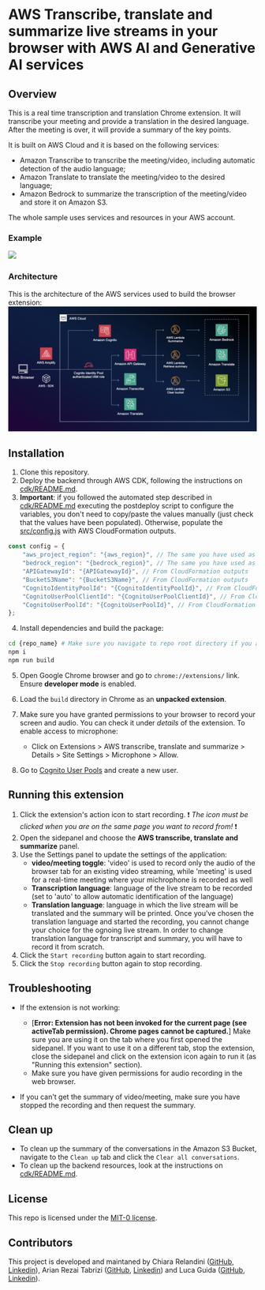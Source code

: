 # AWS Transcribe, translate and summarize live streams in your browser with AWS AI and Generative AI services

## Overview

This is a real time transcription and translation Chrome extension. It will transcribe your meeting and provide a translation in the desired language. After the meeting is over, it will provide a summary of the key points.

It is built on AWS Cloud and it is based on the following services:
- Amazon Transcribe to transcribe the meeting/video, including automatic detection of the audio language;
- Amazon Translate to translate the meeting/video to the desired language;
- Amazon Bedrock to summarize the transcription of the meeting/video and store it on Amazon S3.

The whole sample uses services and resources in your AWS account.

### Example
<img src="/assets/chrome_extension.gif"/>

### Architecture
This is the architecture of the AWS services used to build the browser extension:
![Architecture](/assets/architecture.png)

## Installation

1. Clone this repository.
2. Deploy the backend through AWS CDK, following the instructions on [cdk/README.md](cdk/README.md).
3. **Important**: if you followed the automated step described in [cdk/README.md](cdk/README.md) executing the postdeploy script to configure the variables, you don't need to copy/paste the values manually (just check that the values have been populated). Otherwise, populate the [src/config.js](src/config.js) with AWS CloudFormation outputs.
```js
const config = {
    "aws_project_region": "{aws_region}", // The same you have used as aws_region in cdk/config.json
    "bedrock_region": "{bedrock_region}", // The same you have used as bedrock_region in cdk/config.json
    "APIGatewayId": "{APIGatewayId}", // From CloudFormation outputs
    "BucketS3Name": "{BucketS3Name}", // From CloudFormation outputs
    "CognitoIdentityPoolId": "{CognitoIdentityPoolId}", // From CloudFormation outputs
    "CognitoUserPoolClientId": "{CognitoUserPoolClientId}", // From CloudFormation outputs
    "CognitoUserPoolId": "{CognitoUserPoolId}", // From CloudFormation outputs
};
```

4. Install dependencies and build the package:
```bash
cd {repo_name} # Make sure you navigate to repo root directory if you are in /cdk folder from previous steps
npm i
npm run build
```
5. Open Google Chrome browser and go to `chrome://extensions/` link. Ensure **developer mode** is enabled.
6. Load the `build`  directory in Chrome as an **unpacked extension**.
7. Make sure you have granted permissions to your browser to record your screen and audio. You can check it under *details* of the extension. To enable access to microphone: 
    - Click on Extensions > AWS transcribe, translate and summarize > Details >  Site Settings > Microphone > Allow.

8. Go to [Cognito User Pools](https://us-east-1.console.aws.amazon.com/cognito/v2/idp/user-pools?region=us-west-2) and create a new user.

## Running this extension

1. Click the extension's action icon to start recording. :exclamation: *The icon must be clicked when you are on the same page you want to record from!* :exclamation: 
2. Open the sidepanel and choose the **AWS transcribe, translate and summarize** panel.
3. Use the Settings panel to update the settings of the application:
    - **video/meeting toggle**: 'video' is used to record only the audio of the browser tab for an existing video streaming, while 'meeting' is used for a real-time meeting where your michrophone is recorded as well
    - **Transcription language**: language of the live stream to be recorded (set to 'auto' to allow automatic identification of the language)
    - **Translation language**: language in which the live stream will be translated and the summary will be printed. Once you've chosen the translation language and started the recording, you cannot change your choice for the ognoing live stream. In order to change translation language for transcript and summary, you will have to record it from scratch.
4. Click the `Start recording` button again to start recording.
5. Click the `Stop recording` button again to stop recording.

## Troubleshooting

- If the extension is not working:
    - [**Error: Extension has not been invoked for the current page (see activeTab permission). Chrome pages cannot be captured.**] Make sure you are using it on the tab where you first opened the sidepanel. If you want to use it on a different tab, stop the extension, close the sidepanel and click on the extension icon again to run it (as "Running this extension" section).
    - Make sure you have given permissions for audio recording in the web browser.

- If you can't get the summary of video/meeting, make sure you have stopped the recording and then request the summary.

## Clean up
- To clean up the summary of the conversations in the Amazon S3 Bucket, navigate to the `Clean up` tab and click the `Clear all conversations`.
- To clean up the backend resources, look at the instructions on [cdk/README.md](cdk/README.md).


## License
This repo is licensed under the [MIT-0 license](/LICENSE).


## Contributors
This project is developed and maintaned by Chiara Relandini ([GitHub](https://github.com/chiararelandini), [Linkedin](https://www.linkedin.com/in/chiara-relandini/)), Arian Rezai Tabrizi ([GitHub](https://github.com/arianrezai), [Linkedin](https://www.linkedin.com/in/arianrezai/)) and Luca Guida ([GitHub](https://github.com/l-guida), [Linkedin](https://www.linkedin.com/in/lucaguida/)).